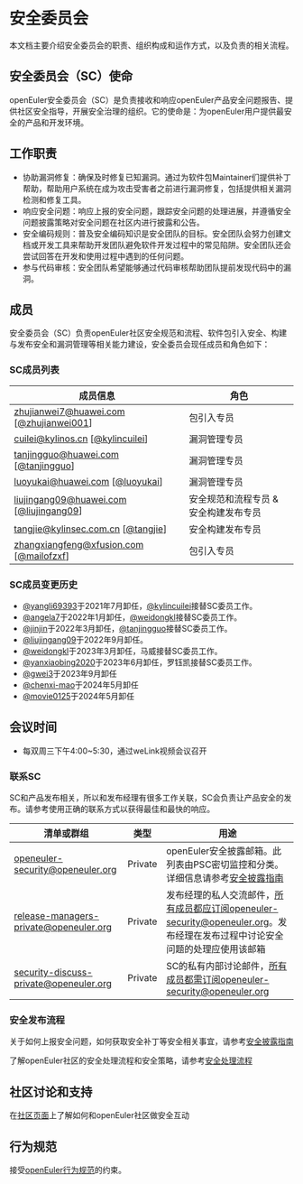 # 安全委员会

本文档主要介绍安全委员会的职责、组织构成和运作方式，以及负责的相关流程。



## 安全委员会（SC）使命

openEuler安全委员会（SC）是负责接收和响应openEuler产品安全问题报告、提供社区安全指导，开展安全治理的组织。它的使命是：为openEuler用户提供最安全的产品和开发环境。



## 工作职责

+ 协助漏洞修复：确保及时修复已知漏洞。通过为软件包Maintainer们提供补丁帮助，帮助用户系统在成为攻击受害者之前进行漏洞修复，包括提供相关漏洞检测和修复工具。
+ 响应安全问题：响应上报的安全问题，跟踪安全问题的处理进展，并遵循安全问题披露策略对安全问题在社区内进行披露和公告。
+ 安全编码规则：普及安全编码知识是安全团队的目标。安全团队会努力创建文档或开发工具来帮助开发团队避免软件开发过程中的常见陷阱。安全团队还会尝试回答在开发和使用过程中遇到的任何问题。
+ 参与代码审核：安全团队希望能够通过代码审核帮助团队提前发现代码中的漏洞。



## 成员

安全委员会（SC）负责openEuler社区安全规范和流程、软件包引入安全、构建与发布安全和漏洞管理等相关能力建设，安全委员会现任成员和角色如下：

### SC成员列表

| 成员信息                            | 角色    | 
| -------------------------------------- | ------------------------------------------------------------ |
| <zhujianwei7@huawei.com> [[@zhujianwei001](https://gitee.com/zhujianwei001)]       | 包引入专员 |
| <cuilei@kylinos.cn> [[@kylincuilei](https://gitee.com/kylincuilei)] | 漏洞管理专员 |
| <tanjingguo@huawei.com> [[@tanjingguo](https://gitee.com/tanjingguo)] | 漏洞管理专员 | 
| <luoyukai@huawei.com> [[@luoyukai](https://gitee.com/luoyukai)] | 漏洞管理专员 | 
| <liujingang09@huawei.com> [[@liujingang09](https://gitee.com/liujingang09)] | 安全规范和流程专员 & 安全构建发布专员 | 
|  <tangjie@kylinsec.com.cn> [[@tangjie](https://gitee.com/kylntj)] | 安全构建发布专员 | 
|  <zhangxiangfeng@xfusion.com> [[@mailofzxf](https://gitee.com/mailofzxf)] | 包引入专员 | 




### SC成员变更历史
- [@yangli69393](https://gitee.com/yangli69393)于2021年7月卸任，[@kylincuilei](https://gitee.com/kylincuilei)接替SC委员工作。
- [@angela7](https://gitee.com/angela7)于2022年1月卸任，[@weidongkl](https://gitee.com/weidongkl)接替SC委员工作。
- [@jinjin](https://gitee.com/jinjin)于2022年3月卸任，[@tanjingguo](https://gitee.com/tanjingguo)接替SC委员工作。
- [@liujingang09](https://gitee.com/liujingang09)于2022年9月卸任。
- [@weidongkl](https://gitee.com/weidongkl)于2023年3月卸任，马威接替SC委员工作。
- [@yanxiaobing2020](https://gitee.com/yanxiaobing2020)于2023年6月卸任，罗钰凯接替SC委员工作。
- [@gwei3](https://gitee.com/gwei3)于2023年9月卸任
- [@chenxi-mao](https://gitee.com/chenxi-mao)于2024年5月卸任
- [@movie0125](https://gitee.com/movie0125)于2024年5月卸任


## 会议时间

- 每双周三下午4:00~5:30，通过weLink视频会议召开



### 联系SC

SC和产品发布相关，所以和发布经理有很多工作关联，SC会负责让产品安全的发布。请参考使用正确的联系方式以获得最佳和最快的响应。

| 清单或群组                             | 类型    | 用途                                                         |
| -------------------------------------- | ------- | ------------------------------------------------------------ |
| openeuler-security@openeuler.org       | Private | openEuler安全披露邮箱。此列表由PSC密切监控和分类。详细信息请参考[安全披露指南](security-disclosure.md) |
| release-managers-private@openeuler.org | Private | 发布经理的私人交流邮件，所有成员都应订阅openeuler-security@openeuler.org。发布经理在发布过程中讨论安全问题的处理应使用该邮箱 |
| security-discuss-private@openeuler.org | Private | SC的私有内部讨论邮件，所有成员都需订阅openeuler-security@openeuler.org |



### 安全发布流程

关于如何上报安全问题，如何获取安全补丁等安全相关事宜，请参考[安全披露指南](security-disclosure.md)

了解openEuler社区的安全处理流程和安全策略，请参考[安全处理流程](security-process.md)



## 社区讨论和支持

在[社区页面](https://openEuler.org)上了解如何和openEuler社区做安全互动



## 行为规范

接受[openEuler行为规范](https://gitee.com/openeuler/community/blob/master/code-of-conduct.md)的约束。

